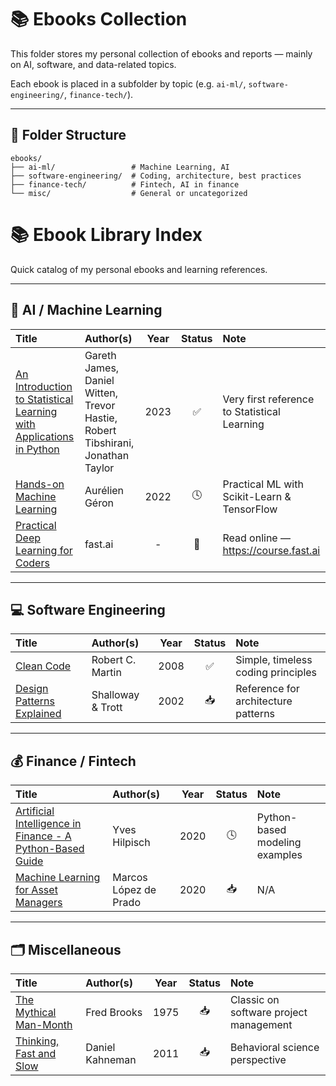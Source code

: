 # 📚 Ebooks Collection

This folder stores my personal collection of ebooks and reports — mainly on AI, software, and data-related topics.

Each ebook is placed in a subfolder by topic (e.g. `ai-ml/`, `software-engineering/`, `finance-tech/`).

---

## 📁 Folder Structure
```text
ebooks/
├── ai-ml/                 # Machine Learning, AI
├── software-engineering/  # Coding, architecture, best practices
├── finance-tech/          # Fintech, AI in finance
└── misc/                  # General or uncategorized
```

# 📚 Ebook Library Index

Quick catalog of my personal ebooks and learning references.

---

## 🧠 AI / Machine Learning
| Title | Author(s) | Year | Status | Note |
|:-------|:-----------|:----:|:------:|:-----|
| [An Introduction to Statistical Learning with Applications in Python](/ai-ml/an-introduction-to-statistical-learning-with-applications-in-python.pdf) | Gareth James, Daniel Witten, Trevor Hastie, Robert Tibshirani, Jonathan Taylor | 2023 | ✅ | Very first reference to Statistical Learning |
| [Hands-on Machine Learning](/ai-ml/HandsOnML-Geron.pdf) | Aurélien Géron | 2022 | 🕓 | Practical ML with Scikit-Learn & TensorFlow |
| [Practical Deep Learning for Coders](ai-ml/link-fastai.md) | fast.ai | - | 📎 | Read online — https://course.fast.ai |

---

## 💻 Software Engineering
| Title | Author(s) | Year | Status | Note |
|:-------|:-----------|:----:|:------:|:-----|
| [Clean Code](/software-engineering/clean-code.pdf) | Robert C. Martin | 2008 | ✅ | Simple, timeless coding principles |
| [Design Patterns Explained](/software-engineering/design-patterns-explained.pdf) | Shalloway & Trott | 2002 | 📥 | Reference for architecture patterns |

---

## 💰 Finance / Fintech
| Title | Author(s) | Year | Status | Note |
|:-------|:-----------|:----:|:------:|:-----|
| [Artificial Intelligence in Finance - A Python-Based Guide](/finance-tech/artificial-intelligence-in-finance-a-python-based-guide.pdf) | Yves Hilpisch | 2020 | 🕓 | Python-based modeling examples |
| [Machine Learning for Asset Managers](/finance-tech/machine-learning-for-asset-managers.pdf) | Marcos López de Prado | 2020 | 📥 | N/A |

---

## 🗂️ Miscellaneous
| Title | Author(s) | Year | Status | Note |
|:-------|:-----------|:----:|:------:|:-----|
| [The Mythical Man-Month](misc/) | Fred Brooks | 1975 | 📥 | Classic on software project management |
| [Thinking, Fast and Slow](misc/) | Daniel Kahneman | 2011 | 📥 | Behavioral science perspective |